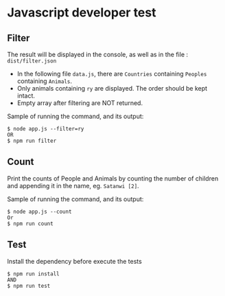 # Javascript developer test

## Filter

The result will be displayed in the console, as well as in the file : `dist/filter.json`

- In the following file `data.js`, there are `Countries` containing `Peoples` containing `Animals`.
- Only animals containing `ry` are displayed. The order should be kept intact.
- Empty array after filtering are NOT returned.

Sample of running the command, and its output:

```shell script
$ node app.js --filter=ry
OR
$ npm run filter
```

## Count

Print the counts of People and Animals by counting the number of children and appending it in the name, eg. `Satanwi [2]`.

Sample of running the command, and its output:

```shell script
$ node app.js --count
Or
$ npm run count
```

## Test
Install the dependency before execute the tests
```shell script
$ npm run install
AND
$ npm run test
```
